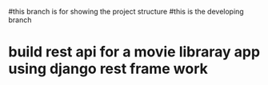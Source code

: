 #this branch is for showing the project structure
#this is the developing branch
# build rest api for a movie libraray app using django rest frame work
